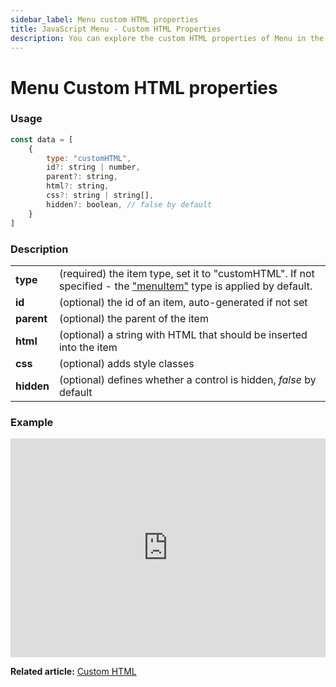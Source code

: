 ```yaml
---
sidebar_label: Menu custom HTML properties
title: JavaScript Menu - Custom HTML Properties 
description: You can explore the custom HTML properties of Menu in the documentation of the DHTMLX JavaScript UI library. Browse developer guides and API reference, try out code examples and live demos, and download a free 30-day evaluation version of DHTMLX Suite.
---
```


# Menu Custom HTML properties

### Usage

~~~js
const data = [
    {
        type: "customHTML",
        id?: string | number,
        parent?: string,
        html?: string,
        css?: string | string[],
        hidden?: boolean, // false by default
    }
]
~~~

### Description

<table>
    <tbody>
        <tr>
            <td><b>type</b></td>
            <td>(required) the item type, set it to "customHTML". If not specified - the <a href="../../configuring_menu_items#menuitem">"menuItem"</a> type is applied by default.</td>
        </tr>
        <tr>
            <td><b>id</b></td>
            <td>(optional) the id of an item, auto-generated if not set</td>
        </tr>
        <tr>
            <td><b>parent</b></td>
            <td>(optional) the parent of the item</td>
        </tr>
        <tr>
            <td><b>html</b></td>
            <td>(optional) a string with HTML that should be inserted into the item</td>
        </tr>
        <tr>
            <td><b>css</b></td>
            <td>(optional) adds style classes</td>
        </tr>
        <tr>
            <td><b>hidden</b></td>
            <td>(optional) defines whether a control is hidden, <i>false</i> by default</td>
        </tr>
    </tbody>
</table>

### Example

<iframe src="https://snippet.dhtmlx.com/nk65jfmx?mode=js" frameborder="0" class="snippet_iframe" width="100%" height="350"></iframe>

**Related article:** [Custom HTML](menu/configuring_menu_items.md#custom-html)